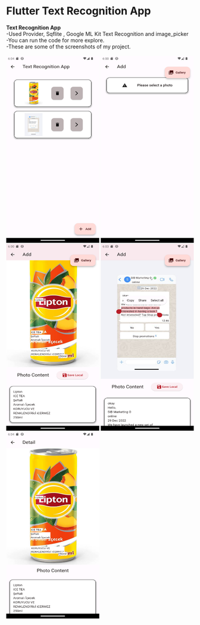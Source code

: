# Flutter Text Recognition App

<b>Text Recognition App</b><br>
-Used Provider, Sqflite , Google ML Kit Text Recognition and image_picker<br>
-You can run the code for more explore.<br>
-These are some of the screenshots of my project.<br><br>
<img src="Screenshots/1.png" width="250" height="500">
<img src="Screenshots/2.png" width="250" height="500">
<img src="Screenshots/3.png" width="250" height="500">
<img src="Screenshots/4.png" width="250" height="500">
<img src="Screenshots/5.png" width="250" height="500">

